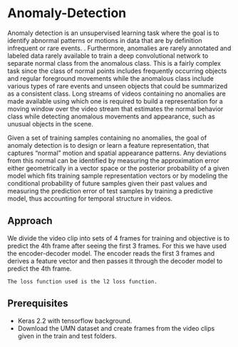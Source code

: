 # Anomaly-Detection
Anomaly detection is an unsupervised learning task where the goal is to identify abnormal patterns or motions in data that are by definition infrequent or rare events. . Furthermore, anomalies are rarely annotated and labeled data rarely available to train a deep convolutional network to separate normal class from the anomalous class. This is a fairly complex task since the class of normal points includes frequently occurring objects and regular foreground movements while the anomalous class include various types of rare events and unseen objects that could be summarized as a consistent class. Long streams of videos containing no anomalies are made available using which one is required to build a representation for a moving window over the video stream that estimates the normal behavior class while detecting anomalous movements and appearance, such as unusual objects in the scene.

Given a set of training samples containing no anomalies, the goal of anomaly detection is to design or learn a feature representation, that captures “normal” motion and spatial appearance patterns. Any deviations from this normal can be identified by measuring the approximation error either geometrically in a vector space or the posterior probability of a given model which fits training sample representation vectors or by modeling the conditional probability of future samples given their past values and measuring the prediction error of test samples by training a predictive model, thus accounting for temporal structure in videos.

## Approach
We divide the video clip into sets of 4 frames for training and objective is to predict the 4th frame after seeing the first 3 frames. For this we have used the encoder-decoder model. The encoder reads the first 3 frames and derives a feature vector and then passes it through the decoder model to predict the 4th frame. 
```
The loss function used is the l2 loss function.
```

## Prerequisites
* Keras 2.2 with tensorflow background.
* Download the UMN dataset and create frames from the video clips given in the train and test folders.

